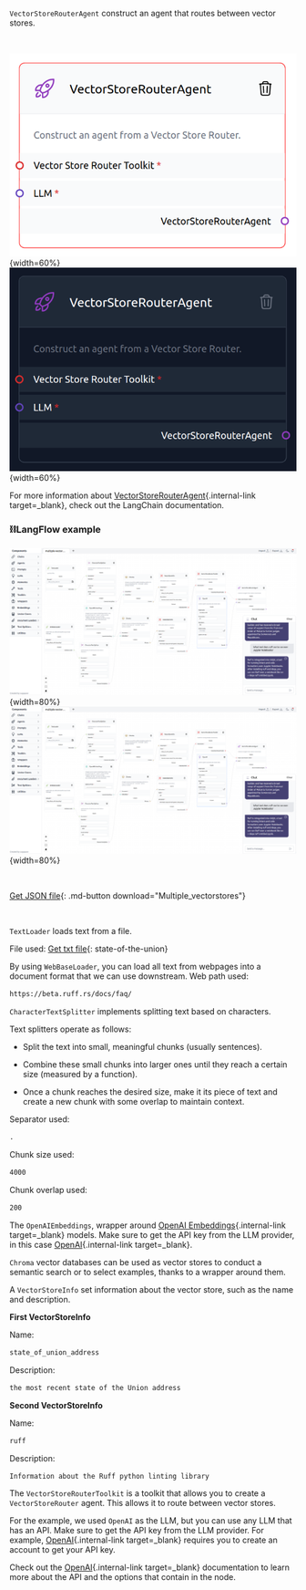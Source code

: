 `VectorStoreRouterAgent` construct an agent that routes between vector stores.

<br>

![Description](img/single_node/mult_vect.png#only-light){width=60%}
![Description](img/single_node/mult_vect2.png#only-dark){width=60%}

For more information about [VectorStoreRouterAgent](https://python.langchain.com/en/latest/modules/agents/agent_executors/examples/agent_vectorstore.html?highlight=Router){.internal-link target=_blank}, check out the LangChain documentation.

### ⛓️LangFlow example
![Description](img/multiple-vectorstores.png#only-dark){width=80%}
![Description](img/multiple-vectorstores.png#only-light){width=80%}

<br>

[Get JSON file](data/Multiple_vectorstores.json){: .md-button download="Multiple_vectorstores"} 

<br>

`TextLoader` loads text from a file.

File used:
[Get txt file](data/state_of_the_union.txt){: state-of-the-union}

By using `WebBaseLoader`, you can load all text from webpages into a document format that we can use downstream. Web path used:
``` txt
https://beta.ruff.rs/docs/faq/
```

`CharacterTextSplitter` implements splitting text based on characters. 

Text splitters operate as follows:

- Split the text into small, meaningful chunks (usually sentences).

- Combine these small chunks into larger ones until they reach a certain size (measured by a function).

- Once a chunk reaches the desired size, make it its piece of text and create a new chunk with some overlap to maintain context.

Separator used:
``` txt
.
```
Chunk size used:
``` txt
4000
```
Chunk overlap used:
``` txt
200
```

The `OpenAIEmbeddings`, wrapper around [OpenAI Embeddings](https://platform.openai.com/docs/guides/embeddings/what-are-embeddings){.internal-link target=_blank} models. Make sure to get the API key from the LLM provider, in this case [OpenAI](https://platform.openai.com/){.internal-link target=_blank}.

`Chroma` vector databases can be used as vector stores to conduct a semantic search or to select examples, thanks to a wrapper around them.

A `VectorStoreInfo` set information about the vector store, such as the name and description.

**First VectorStoreInfo**

Name:
``` txt
state_of_union_address
```
Description:
``` txt
the most recent state of the Union address
```
**Second VectorStoreInfo**

Name:
``` txt
ruff
```
Description:
``` txt
Information about the Ruff python linting library
```
The `VectorStoreRouterToolkit` is a toolkit that allows you to create a `VectorStoreRouter` agent. This allows it to route between vector stores.

For the example, we used `OpenAI` as the LLM, but you can use any LLM that has an API. Make sure to get the API key from the LLM provider. For example, [OpenAI](https://platform.openai.com/){.internal-link target=_blank} requires you to create an account to get your API key.

Check out the [OpenAI](https://platform.openai.com/docs/introduction/overview){.internal-link target=_blank} documentation to learn more about the API and the options that contain in the node.